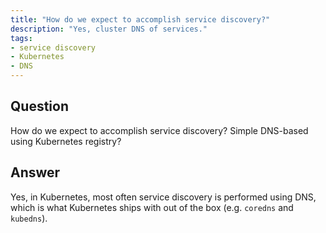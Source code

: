 ```yaml
---
title: "How do we expect to accomplish service discovery?"
description: "Yes, cluster DNS of services."
tags:
- service discovery
- Kubernetes
- DNS
---
```


## Question

How do we expect to accomplish service discovery? Simple DNS-based using Kubernetes registry?


## Answer

Yes, in Kubernetes, most often service discovery is performed using DNS, which is what Kubernetes ships with out of the box (e.g. `coredns` and `kubedns`).
